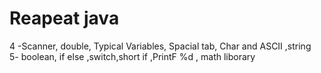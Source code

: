 # Reapeat java 
 4 -Scanner, double, Typical Variables, Spacial tab, Char and ASCII ,string </br>
 5- boolean, if else ,switch,short if ,PrintF %d , math liborary </br>

